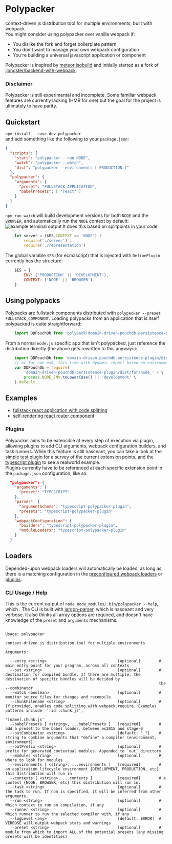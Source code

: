 # Polypacker 
context-driven js distribution tool for multiple environments, built with webpack.  
You might consider using polypacker over vanilla webpack if:
* You dislike the fork and forget boilerplate pattern
* You don't want to manage your own webpack configuration
* You're building a universal javascript application or component
   
Polypacker is inspired by [meteor isobuild](https://www.meteor.com/isobuild) and initially started as a fork of [jlongster/backend-with-webpack](https://github.com/jlongster/backend-with-webpack).
  
### Disclaimer
Polypacker is still experimental and incomplete. Some familiar webpack features are currently lacking (HMR for one) but the goal for the project is ultimately to have parity.
  
## Quickstart
`npm install --save-dev polypacker`  
and add something like the following to your `package.json`:
```json
{
  "scripts": {
    "start": "polypacker --run NODE",
    "watch": "polypacker --watch",
    "dist": "polypacker --environments [ PRODUCTION ]"
  },
  "polypacker": {
    "arguments": {
      "preset": "FULLSTACK_APPLICATION",
      "babelPresets": [ "react" ]
    }
  }
}
```
`npm run watch` will build development versions for both `NODE` and the `BROWSER`, and automatically run the `NODE` context by default:
![example terminal output](https://cloud.githubusercontent.com/assets/8343799/20774555/793d7108-b71c-11e6-9fbd-c7295f459b99.png)
It does this based on splitpoints in your code:
```javascript
    let server = ($ES.CONTEXT == 'NODE') ?
        require('./server') :
        require('./representation')
```
The global variable `$ES` (for ecmascript) that is injected with `DefinePlugin` currently has the structure:
```javascript
    $ES = {
        ENV: ('PRODUCTION' || 'DEVELOPMENT'),
        CONTEXT: ('NODE' || 'BROWSER')
    }
```
  
## Using polypacks
Polypacks are fullstack components distributed with `polypacker --preset FULLSTACK_COMPONENT`. Loading polypacks from an application that is itself polypacked is quite straightforward:
```javascript
    import DDPouchDb from 'polypack!domain-driven-pouchdb-persistence-plugin'
```
From a normal `node.js` specific app that isn't polypacked, just reference the distribution directly (the above gets rewritten to this anyways):
```javascript
    import DDPouchDb from 'domain-driven-pouchdb-persistence-plugin/dist/for/node_production'
    // or for non es6, this time with dynamic import based on environment
    var DDPouchDb = require(
        'domain-driven-pouchdb-persistence-plugin/dist/for/node_' + \
        process.NODE_ENV.toLowerCase() || 'development' \
    ).default
```
## Examples
* [fullstack react application with code splitting](https://github.com/polypacker/react-splitting-polypacker-example)
* [self-rendering react router component](https://github.com/polypacker/example-react-router-polypack)
  
### Plugins
Polypacker aims to be extensible at every step of execution via plugin, allowing plugins to add CLI arguments, webpack configuration builders, and task runners. While this feature is still nasceant, you can take a look at the [simple test plugin](https://github.com/polypacker/simple-test-polypacker-plugin/blob/master/src/index.js) for a survey of the current extension points, and the [typescript plugin](https://github.com/polypacker/typescript-polypacker-plugin/blob/master/src/index.js) to see a realworld example.  
Plugins currently have to be referenced at each specific extension point in the `package.json` configuration, like so:
```json
  "polypacker": {
    "arguments": {
      "preset": "TYPESCRIPT"
    },
    "parser": {
      "argumentSchema": "typescript-polypacker-plugin",
      "presets": "typescript-polypacker-plugin"
    },
    "webpackConfiguration": {
      "builders": "typescript-polypacker-plugin",
      "moduleLoaders": "typescript-polypacker-plugin"
    }
  }
```
  
## Loaders
Depended-upon webpack loaders will automatically be loaded, as long as there is a matching configuration in the [preconfigured webpack loaders](https://github.com/michaeljosephrosenthal/polypacker/blob/master/src/webpacker/autoLoader.js#L26-L54) or [plugins](https://github.com/polypacker/simple-test-polypacker-plugin/blob/master/src/index.js#L32).
  
### CLI Usage / Help
This is the current output of `node node_modules/.bin/polypacker --help`, which . The CLI is built with [jargon-parser](https://github.com/polypacker/jargon-parser), which is nasceant and very verbose. It also thinks all array options are required, and doesn't have knowledge of the `preset` and `arguments` mechanisms.
```

Usage: polypacker

context-driven js distribution tool for multiple environments

Arguments:

  --entry <string>                               [optional]        # main entry point for your program, across all contexts
  --out <string>                                 [optional]        # destination for compiled bundle. If there are multiple, the destination of specific bundles will be decided by
                                                                   the --combinator
  --watch <boolean>                              [optional]        # monitor source files for changes and recompile.
  --chunkFilename <string>                       [optional]        # If provided, enables code splitting with webpack.require. Examples patterns include  '[id].chunk.js',
                                                                   '[name].chunk.js'
  --babelPresets [ <string>, ...babelPresets ]   [required]        # add a preset to the babel loader, between es2015 and stage-0
  --outCombinator <string>                       [default: "_"]    # string to combine arguments that "define" a compiler (environment, environment)
  --outPrefix <string>                           [optional]        # prefix for generated contextual modules. Appended to `out` directory
  --modules <string>                             [optional]        # where to look for modules
  --environments [ <string>, ...environments ]   [required]        # an application lifecycle environment {DEVELOPMENT, PRODUCTION, etc} this distribution will run in
  --contexts [ <string>, ...contexts ]           [required]        # a context {NODE, BROWSER, etc} this distribution will run in.
  --task <string>                                [optional]        # the task to run. If non is specified, it will be inferred from other arguments.
  --run <string>                                 [optional]        # Which context to run on compilation, if any
  --runner <string>                              [optional]        # Which runner to run the selected compiler with, if any
  --logLevel <any>                               [default: ERROR]  # VERBOSE will output webpack stats and warnings
  --preset <string>                              [optional]        # module from which to import ALL of the potential presets (any missing presets will be identities)
```

